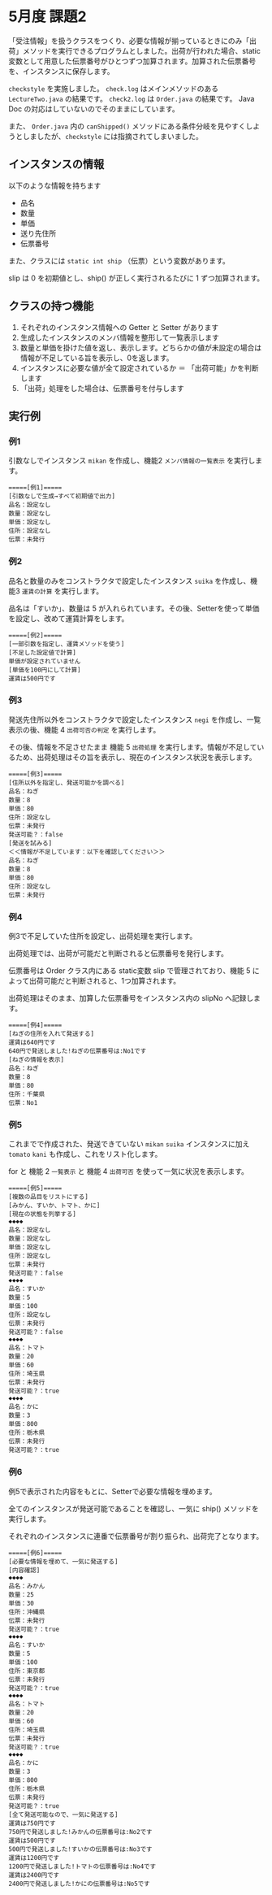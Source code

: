# 5月度 課題2

「受注情報」を扱うクラスをつくり、必要な情報が揃っているときにのみ「出荷」メソッドを実行できるプログラムとしました。出荷が行われた場合、static変数として用意した伝票番号がひとつずつ加算されます。加算された伝票番号を、インスタンスに保存します。

`checkstyle` を実施しました。 `check.log` はメインメソッドのある `LectureTwo.java` の結果です。 `check2.log` は `Order.java` の結果です。 Java Doc の対応はしていないのでそのままにしています。

また、 `Order.java` 内の `canShipped()` メソッドにある条件分岐を見やすくしようとしましたが、`checkstyle` には指摘されてしまいました。

## インスタンスの情報

以下のような情報を持ちます

- 品名
- 数量
- 単価
- 送り先住所
- 伝票番号

また、クラスには `static int ship` （伝票）という変数があります。

slip は 0 を初期値とし、ship() が正しく実行されるたびに 1 ずつ加算されます。

## クラスの持つ機能

1. それぞれのインスタンス情報への Getter と Setter があります
2. 生成したインスタンスのメンバ情報を整形して一覧表示します
3. 数量と単価を掛けた値を返し、表示します。どちらかの値が未設定の場合は情報が不足している旨を表示し、0を返します。
4. インスタンスに必要な値が全て設定されているか ＝ 「出荷可能」かを判断します
5. 「出荷」処理をした場合は、伝票番号を付与します

## 実行例

### 例1

引数なしでインスタンス `mikan` を作成し、機能2 `メンバ情報の一覧表示` を実行します。

```
=====[例1]=====
[引数なしで生成→すべて初期値で出力]
品名：設定なし
数量：設定なし
単価：設定なし
住所：設定なし
伝票：未発行
```

### 例2

品名と数量のみをコンストラクタで設定したインスタンス `suika` を作成し、機能3 `運賃の計算` を実行します。

品名は「すいか」、数量は 5 が入れられています。その後、Setterを使って単価を設定し、改めて運賃計算をします。

```
=====[例2]=====
[一部引数を指定し、運賃メソッドを使う]
[不足した設定値で計算]
単価が設定されていません
[単価を100円にして計算]
運賃は500円です
```

### 例3

発送先住所以外をコンストラクタで設定したインスタンス `negi` を作成し、一覧表示の後、機能 4 `出荷可否の判定` を実行します。

その後、情報を不足させたまま 機能 5 `出荷処理` を実行します。情報が不足しているため、出荷処理はその旨を表示し、現在のインスタンス状況を表示します。

```
=====[例3]=====
[住所以外を指定し、発送可能かを調べる]
品名：ねぎ
数量：8
単価：80
住所：設定なし
伝票：未発行
発送可能？：false
[発送を試みる]
＜＜情報が不足しています：以下を確認してください＞＞
品名：ねぎ
数量：8
単価：80
住所：設定なし
伝票：未発行
```

### 例4

例3で不足していた住所を設定し、出荷処理を実行します。

出荷処理では、出荷が可能だと判断されると伝票番号を発行します。

伝票番号は Order クラス内にある static変数 slip で管理されており、機能 5 によって出荷可能だと判断されると、1つ加算されます。

出荷処理はそのまま、加算した伝票番号をインスタンス内の slipNo へ記録します。

```
=====[例4]=====
[ねぎの住所を入れて発送する]
運賃は640円です
640円で発送しました!ねぎの伝票番号は:No1です
[ねぎの情報を表示]
品名：ねぎ
数量：8
単価：80
住所：千葉県
伝票：No1
```

### 例5

これまでで作成された、発送できていない `mikan` `suika` インスタンスに加え `tomato` `kani` も作成し、これをリスト化します。

for と 機能 2 `一覧表示` と 機能 4 `出荷可否` を使って一気に状況を表示します。

```
=====[例5]=====
[複数の品目をリストにする]
[みかん、すいか、トマト、かに]
[現在の状態を列挙する]
◆◆◆◆
品名：設定なし
数量：設定なし
単価：設定なし
住所：設定なし
伝票：未発行
発送可能？：false
◆◆◆◆
品名：すいか
数量：5
単価：100
住所：設定なし
伝票：未発行
発送可能？：false
◆◆◆◆
品名：トマト
数量：20
単価：60
住所：埼玉県
伝票：未発行
発送可能？：true
◆◆◆◆
品名：かに
数量：3
単価：800
住所：栃木県
伝票：未発行
発送可能？：true
```

### 例6

例5で表示された内容をもとに、Setterで必要な情報を埋めます。

全てのインスタンスが発送可能であることを確認し、一気に ship() メソッドを実行します。

それぞれのインスタンスに連番で伝票番号が割り振られ、出荷完了となります。

```
=====[例6]=====
[必要な情報を埋めて、一気に発送する]
[内容確認]
◆◆◆◆
品名：みかん
数量：25
単価：30
住所：沖縄県
伝票：未発行
発送可能？：true
◆◆◆◆
品名：すいか
数量：5
単価：100
住所：東京都
伝票：未発行
発送可能？：true
◆◆◆◆
品名：トマト
数量：20
単価：60
住所：埼玉県
伝票：未発行
発送可能？：true
◆◆◆◆
品名：かに
数量：3
単価：800
住所：栃木県
伝票：未発行
発送可能？：true
[全て発送可能なので、一気に発送する]
運賃は750円です
750円で発送しました!みかんの伝票番号は:No2です
運賃は500円です
500円で発送しました!すいかの伝票番号は:No3です
運賃は1200円です
1200円で発送しました!トマトの伝票番号は:No4です
運賃は2400円です
2400円で発送しました!かにの伝票番号は:No5です
```